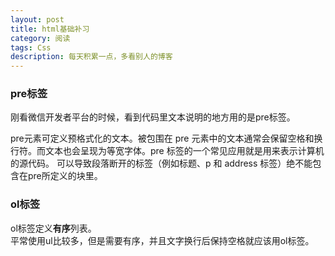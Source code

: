 ```yaml
---
layout: post
title: html基础补习
category: 阅读
tags: Css
description: 每天积累一点，多看别人的博客
---
```


### pre标签
刚看微信开发者平台的时候，看到代码里文本说明的地方用的是pre标签。

pre元素可定义预格式化的文本。被包围在 pre 元素中的文本通常会保留空格和换行符。而文本也会呈现为等宽字体。pre 标签的一个常见应用就是用来表示计算机的源代码。
可以导致段落断开的标签（例如标题、p 和 address 标签）绝不能包含在pre所定义的块里。

### ol标签
ol标签定义**有序**列表。  
平常使用ul比较多，但是需要有序，并且文字换行后保持空格就应该用ol标签。